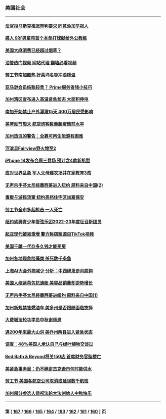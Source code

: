 ### 美国社会
---
#### [法官拒马斯克推迟审判要求 同意添加举报人](../../pages/ncid1078160/n13819369.md?09080045) 
#### [感人 9岁男童将首个本垒打球献给外公教练](../../pages/ncid1078160/n13819232.md?09080045) 
#### [美国大麻消费已经超过烟草？](../../pages/ncid1078160/n13819001.md?09080045) 
#### [油管热门视频 网站代理 翻墙必看视频](http://209.222.30.114:81/youtube.html?09080045)
#### [劳工节南加酷热 好莱坞名导冲浪降温](../../pages/ncid1078160/n13818893.md?09080045) 
#### [亚马逊会员结账较贵？ Prime服务省钱小技巧](../../pages/ncid1078160/n13818878.md?09080045) 
#### [加州湾区宣布进入高温紧急状态 大面积停电](../../pages/ncid1078160/n13818796.md?09080045) 
#### [南加开始禁止户外灌溉15天 400万居民受影响](../../pages/ncid1078160/n13818819.md?09080045) 
#### [美劳动节周末 航空旅客数量超疫情前水平](../../pages/ncid1078160/n13818791.md?09080045) 
#### [加州热浪的警告：全靠可再生能源有困难](../../pages/ncid1078160/n13818767.md?09080045) 
#### [河滨县Fairview野火增至2](../../pages/ncid1078160/n13818753.md?09080045) 
#### [iPhone 14发布会周三登场 预计含4款新机型](../../pages/ncid1078160/n13818704.md?09080045) 
#### [应对世界乱象 军人父母建农场并在家教育3孩](../../pages/ncid1078160/n13818375.md?09080045) 
#### [无声杀手芬太尼经墨西哥进入纽约 原料来自中国(2)](../../pages/ncid1078160/n13818225.md?09080045) 
#### [毒贩与游民流窜  纽约高档住宅区加雇保安](../../pages/ncid1078160/n13818221.md?09080045) 
#### [劳工节全市多起枪击 一人死亡](../../pages/ncid1078160/n13818219.md?09080045) 
#### [纽约幼狮青少年管弦乐团2022-23年度征召新团员](../../pages/ncid1078160/n13818229.md?09080045) 
#### [起亚现代被盗激增 警方称窃案源自TikTok视频](../../pages/ncid1078160/n13818065.md?09080045) 
#### [美国千禧一代存多久钱才能买房](../../pages/ncid1078160/n13818064.md?09080045) 
#### [加州各地现危险藻类 杀死数千条鱼](../../pages/ncid1078160/n13818023.md?09080045) 
#### [上海AI大会外商减少 分析：中西研发走向脱钩](../../pages/ncid1078160/n13817869.md?09080045) 
#### [美国人缩紧荷包抗通胀 美容品销量却逆势增长](../../pages/ncid1078160/n13817870.md?09080045) 
#### [无声杀手芬太尼经墨西哥进纽约 原料来自中国(1)](../../pages/ncid1078160/n13817497.md?09080045) 
#### [加州新规禁售燃油车 美多州是否跟随面临抉择](../../pages/ncid1078160/n13817368.md?09080045) 
#### [大费城法轮功学员中秋谢师恩](../../pages/ncid1078160/n13817451.md?09080045) 
#### [遇200年来最大山洪 美乔州两县进入紧急状态](../../pages/ncid1078160/n13817339.md?09080045) 
#### [调查：48%美国人承认自己与绿叶植物交谈过](../../pages/ncid1078160/n13817352.md?09080045) 
#### [Bed Bath & Beyond将关150店 首席财务官坠楼亡](../../pages/ncid1078160/n13817336.md?09080045) 
#### [美紧急事务局：仍不确定杰克逊市何时能供水](../../pages/ncid1078160/n13817281.md?09080045) 
#### [劳工节 美国各航空公司取消或延误数千航班](../../pages/ncid1078160/n13817298.md?09080045) 
#### [加州部分参选人恭祝法轮大法创始人中秋快乐](../../pages/ncid1078160/n13817118.md?09080045) 

---
#### 第 [ [167](./167.md?09080045) / [166](./166.md?09080045) / [165](./165.md?09080045) / [164](./164.md?09080045) / [163](./163.md?09080045) / [162](./162.md?09080045) / [161](./161.md?09080045) / [160](./160.md?09080045) ] 页
